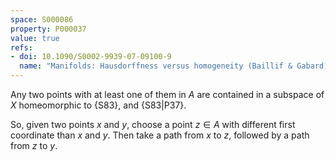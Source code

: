 ```yaml
---
space: S000086
property: P000037
value: true
refs:
- doi: 10.1090/S0002-9939-07-09100-9
  name: "Manifolds: Hausdorffness versus homogeneity (Baillif & Gabard)"
---
```


Any two points with at least one of them in $A$ are contained in a subspace of $X$
homeomorphic to {S83},
and {S83|P37}.

So, given two points $x$ and $y$, choose a point $z\in A$ with different first coordinate than $x$ and $y$.  Then take a path from $x$ to $z$, followed by a path from $z$ to $y$.
